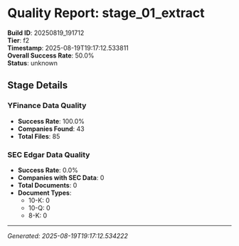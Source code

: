 # Quality Report: stage_01_extract

**Build ID**: 20250819_191712  
**Tier**: f2  
**Timestamp**: 2025-08-19T19:17:12.533811  
**Overall Success Rate**: 50.0%  
**Status**: unknown

## Stage Details

### YFinance Data Quality

- **Success Rate**: 100.0%
- **Companies Found**: 43
- **Total Files**: 85

### SEC Edgar Data Quality

- **Success Rate**: 0.0%
- **Companies with SEC Data**: 0
- **Total Documents**: 0
- **Document Types**:
  - 10-K: 0
  - 10-Q: 0
  - 8-K: 0

---
*Generated: 2025-08-19T19:17:12.534222*
